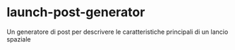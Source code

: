 # launch-post-generator
Un generatore di post per descrivere le caratteristiche principali di un lancio spaziale
